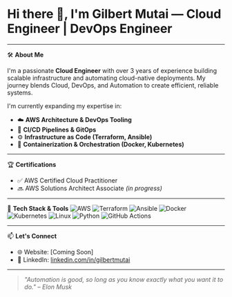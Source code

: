 # Hi there 👋, I'm Gilbert Mutai — Cloud Engineer | DevOps Engineer

---

🛠️ **About Me**

I'm a passionate **Cloud Engineer** with over 3 years of experience building scalable infrastructure and automating cloud-native deployments. My journey blends Cloud, DevOps, and Automation to create efficient, reliable systems.

I'm currently expanding my expertise in:
- ☁️ **AWS Architecture & DevOps Tooling**
- 🔁 **CI/CD Pipelines & GitOps**
- ⚙️ **Infrastructure as Code (Terraform, Ansible)**
- 🐳 **Containerization & Orchestration (Docker, Kubernetes)**
  
---

🏆 **Certifications**
- ✅ AWS Certified Cloud Practitioner
- 🔜 AWS Solutions Architect Associate *(in progress)*

---

🔧 **Tech Stack & Tools**
![AWS](https://img.shields.io/badge/-AWS-232F3E?style=flat&logo=amazon-aws&logoColor=white)
![Terraform](https://img.shields.io/badge/-Terraform-623CE4?style=flat&logo=terraform&logoColor=white)
![Ansible](https://img.shields.io/badge/-Ansible-EE0000?style=flat&logo=ansible&logoColor=white)
![Docker](https://img.shields.io/badge/-Docker-2496ED?style=flat&logo=docker&logoColor=white)
![Kubernetes](https://img.shields.io/badge/-Kubernetes-326CE5?style=flat&logo=kubernetes&logoColor=white)
![Linux](https://img.shields.io/badge/-Linux-FCC624?style=flat&logo=linux&logoColor=black)
![Python](https://img.shields.io/badge/-Python-3776AB?style=flat&logo=python&logoColor=white)
![GitHub Actions](https://img.shields.io/badge/-GitHub%20Actions-2088FF?style=flat&logo=github-actions&logoColor=white)

---

📫 **Let's Connect**

- 🌐 Website: [Coming Soon]
- 💼 LinkedIn: [linkedin.com/in/gilbertmutai](https://linkedin.com/in/gilbertmutai)

---

> _"Automation is good, so long as you know exactly what you want it to do." – Elon Musk_

